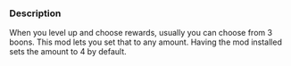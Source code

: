 ﻿### Description
When you level up and choose rewards, usually you can choose from 3 boons. This mod lets you set that to any amount. Having the mod installed sets the amount to 4 by default.